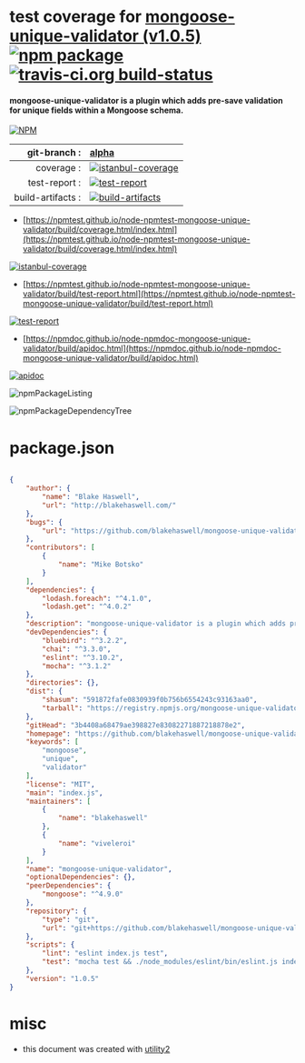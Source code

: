 # test coverage for  [mongoose-unique-validator (v1.0.5)](https://github.com/blakehaswell/mongoose-unique-validator#readme)  [![npm package](https://img.shields.io/npm/v/npmtest-mongoose-unique-validator.svg?style=flat-square)](https://www.npmjs.org/package/npmtest-mongoose-unique-validator) [![travis-ci.org build-status](https://api.travis-ci.org/npmtest/node-npmtest-mongoose-unique-validator.svg)](https://travis-ci.org/npmtest/node-npmtest-mongoose-unique-validator)
#### mongoose-unique-validator is a plugin which adds pre-save validation for unique fields within a Mongoose schema.

[![NPM](https://nodei.co/npm/mongoose-unique-validator.png?downloads=true&downloadRank=true&stars=true)](https://www.npmjs.com/package/mongoose-unique-validator)

| git-branch : | [alpha](https://github.com/npmtest/node-npmtest-mongoose-unique-validator/tree/alpha)|
|--:|:--|
| coverage : | [![istanbul-coverage](https://npmtest.github.io/node-npmtest-mongoose-unique-validator/build/coverage.badge.svg)](https://npmtest.github.io/node-npmtest-mongoose-unique-validator/build/coverage.html/index.html)|
| test-report : | [![test-report](https://npmtest.github.io/node-npmtest-mongoose-unique-validator/build/test-report.badge.svg)](https://npmtest.github.io/node-npmtest-mongoose-unique-validator/build/test-report.html)|
| build-artifacts : | [![build-artifacts](https://npmtest.github.io/node-npmtest-mongoose-unique-validator/glyphicons_144_folder_open.png)](https://github.com/npmtest/node-npmtest-mongoose-unique-validator/tree/gh-pages/build)|

- [https://npmtest.github.io/node-npmtest-mongoose-unique-validator/build/coverage.html/index.html](https://npmtest.github.io/node-npmtest-mongoose-unique-validator/build/coverage.html/index.html)

[![istanbul-coverage](https://npmtest.github.io/node-npmtest-mongoose-unique-validator/build/screenCapture.buildCi.browser.%252Ftmp%252Fbuild%252Fcoverage.lib.html.png)](https://npmtest.github.io/node-npmtest-mongoose-unique-validator/build/coverage.html/index.html)

- [https://npmtest.github.io/node-npmtest-mongoose-unique-validator/build/test-report.html](https://npmtest.github.io/node-npmtest-mongoose-unique-validator/build/test-report.html)

[![test-report](https://npmtest.github.io/node-npmtest-mongoose-unique-validator/build/screenCapture.buildCi.browser.%252Ftmp%252Fbuild%252Ftest-report.html.png)](https://npmtest.github.io/node-npmtest-mongoose-unique-validator/build/test-report.html)

- [https://npmdoc.github.io/node-npmdoc-mongoose-unique-validator/build/apidoc.html](https://npmdoc.github.io/node-npmdoc-mongoose-unique-validator/build/apidoc.html)

[![apidoc](https://npmdoc.github.io/node-npmdoc-mongoose-unique-validator/build/screenCapture.buildCi.browser.%252Ftmp%252Fbuild%252Fapidoc.html.png)](https://npmdoc.github.io/node-npmdoc-mongoose-unique-validator/build/apidoc.html)

![npmPackageListing](https://npmtest.github.io/node-npmtest-mongoose-unique-validator/build/screenCapture.npmPackageListing.svg)

![npmPackageDependencyTree](https://npmtest.github.io/node-npmtest-mongoose-unique-validator/build/screenCapture.npmPackageDependencyTree.svg)



# package.json

```json

{
    "author": {
        "name": "Blake Haswell",
        "url": "http://blakehaswell.com/"
    },
    "bugs": {
        "url": "https://github.com/blakehaswell/mongoose-unique-validator/issues"
    },
    "contributors": [
        {
            "name": "Mike Botsko"
        }
    ],
    "dependencies": {
        "lodash.foreach": "^4.1.0",
        "lodash.get": "^4.0.2"
    },
    "description": "mongoose-unique-validator is a plugin which adds pre-save validation for unique fields within a Mongoose schema.",
    "devDependencies": {
        "bluebird": "^3.2.2",
        "chai": "^3.3.0",
        "eslint": "^3.10.2",
        "mocha": "^3.1.2"
    },
    "directories": {},
    "dist": {
        "shasum": "591872fafe0830939f0b756b6554243c93163aa0",
        "tarball": "https://registry.npmjs.org/mongoose-unique-validator/-/mongoose-unique-validator-1.0.5.tgz"
    },
    "gitHead": "3b4408a68479ae398827e83082271887218878e2",
    "homepage": "https://github.com/blakehaswell/mongoose-unique-validator#readme",
    "keywords": [
        "mongoose",
        "unique",
        "validator"
    ],
    "license": "MIT",
    "main": "index.js",
    "maintainers": [
        {
            "name": "blakehaswell"
        },
        {
            "name": "viveleroi"
        }
    ],
    "name": "mongoose-unique-validator",
    "optionalDependencies": {},
    "peerDependencies": {
        "mongoose": "^4.9.0"
    },
    "repository": {
        "type": "git",
        "url": "git+https://github.com/blakehaswell/mongoose-unique-validator.git"
    },
    "scripts": {
        "lint": "eslint index.js test",
        "test": "mocha test && ./node_modules/eslint/bin/eslint.js index.js test"
    },
    "version": "1.0.5"
}
```



# misc
- this document was created with [utility2](https://github.com/kaizhu256/node-utility2)
